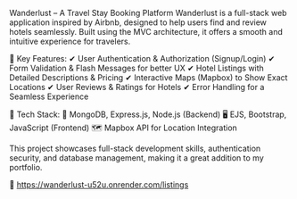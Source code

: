 Wanderlust – A Travel Stay Booking Platform
Wanderlust is a full-stack web application inspired by Airbnb, designed to help users find and review hotels seamlessly. Built using the MVC architecture, it offers a smooth and intuitive experience for travelers.

🔹 Key Features:
✔ User Authentication & Authorization (Signup/Login)
✔ Form Validation & Flash Messages for better UX
✔ Hotel Listings with Detailed Descriptions & Pricing
✔ Interactive Maps (Mapbox) to Show Exact Locations
✔ User Reviews & Ratings for Hotels
✔ Error Handling for a Seamless Experience

🔹 Tech Stack:
🚀 MongoDB, Express.js, Node.js (Backend)
🖥 EJS, Bootstrap, JavaScript (Frontend)
🗺 Mapbox API for Location Integration

This project showcases full-stack development skills, authentication security, and database management, making it a great addition to my portfolio.

🔗 https://wanderlust-u52u.onrender.com/listings
